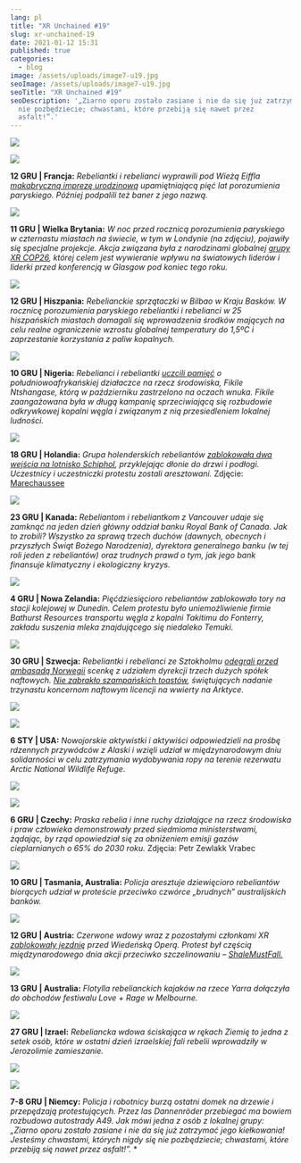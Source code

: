 ```yaml
---
lang: pl
title: "XR Unchained #19"
slug: xr-unchained-19
date: 2021-01-12 15:31
published: true
categories:
  - blog
image: /assets/uploads/image7-u19.jpg
seoImage: /assets/uploads/image7-u19.jpg
seoTitle: "XR Unchained #19"
seoDescription: '„Ziarno oporu zostało zasiane i nie da się już zatrzymać jego kiełkowania! Jesteśmy chwastami, których nigdy się
  nie pozbędziecie; chwastami, które przebiją się nawet przez 
  asfalt!”.'
---
```

![](/assets/uploads/image6-u19.jpg)

![](/assets/uploads/image7-u19.jpg)

**12 GRU | Francja:** *Rebeliantki i rebelianci wyprawili pod Wieżą Eiffla [makabryczną imprezę urodzinową](https://www.facebook.com/xrfrance/videos/3855384194486080/?t=504) upamiętniającą pięć lat porozumienia paryskiego. Później podpalili też baner z jego nazwą.*

![](/assets/uploads/image14-u19.jpg)

**11 GRU | Wielka Brytania:** *W noc przed rocznicą porozumienia paryskiego w czternastu miastach na świecie, w tym w Londynie (na zdjęciu), pojawiły się specjalne projekcje. Akcja związana była z narodzinami globalnej [grupy XR COP26](https://xrscotland.org/2020/10/xr-cop26-network-needs-you/), której celem jest wywieranie wpływu na światowych liderów i liderki przed konferencją w Glasgow pod koniec tego roku.*

![](/assets/uploads/image11-u19.jpg)

**12 GRU | Hiszpania:** *Rebelianckie sprzątaczki w Bilbao w Kraju Basków. W rocznicę porozumienia paryskiego rebeliantki i rebelianci w 25 hiszpańskich miastach domagali się wprowadzenia środków mających na celu realne ograniczenie wzrostu globalnej temperatury do 1,5ºC i zaprzestanie korzystania z paliw kopalnych.*

![](/assets/uploads/image13-u19.png)

**10 GRU | Nigeria:** *Rebelianci i rebeliantki [uczcili pamięć](https://www.facebook.com/xrgauteng/videos/763741331183342/?t=76) o południowoafrykańskiej działaczce na rzecz środowiska, Fikile Ntshangase, którą w październiku zastrzelono na oczach wnuka. Fikile zaangażowana była w długą kampanię sprzeciwiającą się rozbudowie odkrywkowej kopalni węgla i związanym z nią przesiedleniem lokalnej ludności.*

![](/assets/uploads/image17-u19.jpg)

**18 GRU | Holandia:** *Grupa holenderskich rebeliantów [zablokowała dwa wejścia na lotnisko Schiphol](https://nltimes.nl/2020/12/18/climate-protesters-schiphol-airport-glue-hands-ground-glass-doors), przyklejając dłonie do drzwi i podłogi. Uczestnicy i uczestniczki protestu zostali aresztowani.* Zdjęcie: [Marechaussee](https://twitter.com/Marechaussee/status/1339876063103643648)

![](/assets/uploads/image3-u19.jpg)

**23 GRU | Kanada:** *Rebeliantom i rebeliantkom z Vancouver udaje się zamknąć na jeden dzień główny oddział banku Royal Bank of Canada. Jak to zrobili? Wszystko za sprawą trzech duchów (dawnych, obecnych i przyszłych Świąt Bożego Narodzenia), dyrektora generalnego banku (w tej roli jeden z rebeliantów) oraz trudnych prawd o tym, jak jego bank finansuje klimatyczny i ekologiczny kryzys.*

![](/assets/uploads/image16-u19.jpg)

**4 GRU | Nowa Zelandia:** *Pięćdziesięcioro rebeliantów zablokowało tory na stacji kolejowej w Dunedin. Celem protestu było uniemożliwienie firmie Bathurst Resources transportu węgla z kopalni Takitimu do Fonterry, zakładu suszenia mleka znajdującego się niedaleko Temuki.*

![](/assets/uploads/image4-u19.jpg)

**30 GRU | Szwecja:** *Rebeliantki i rebelianci ze Sztokholmu [odegrali przed ambasadą Norwegii](https://www.facebook.com/extinctionrebellionsverige/videos/418095105910830/?t=10) scenkę z udziałem dyrekcji trzech dużych spółek naftowych. [Nie zabrakło szampańskich toastów](https://www.facebook.com/extinctionrebellionsverige/videos/418095105910830/?t=10), świętujących nadanie trzynastu koncernom naftowym licencji na wwierty na Arktyce.*

![](/assets/uploads/image18-u19.jpg)

![](/assets/uploads/image19-u19.jpg)

**6 STY | USA:** *Nowojorskie aktywistki i aktywiści odpowiedzieli na prośbę rdzennych przywódców z Alaski i wzięli udział w międzynarodowym dniu solidarności w celu zatrzymania wydobywania ropy na terenie rezerwatu Arctic National Wildlife Refuge.*

![](/assets/uploads/image9-u19.jpg)

![](/assets/uploads/image5-u19.jpg)

**6 GRU | Czechy:** *Praska rebelia i inne ruchy działające na rzecz środowiska i praw człowieka demonstrowały przed siedmioma ministerstwami, żądając, by rząd opowiedział się za obniżeniem emisji gazów cieplarnianych o 65% do 2030 roku.* Zdjęcia: Petr Zewlakk Vrabec

![](/assets/uploads/image12-u19.jpg)

**10 GRU | Tasmania, Australia:** *Policja aresztuje dziewięcioro rebeliantów biorących udział w proteście przeciwko czwórce „brudnych” australijskich banków.*

![](/assets/uploads/image8-u19.jpg)

**12 GRU | Austria:** *Czerwone wdowy wraz z pozostałymi członkami XR [zablokowały jezdnię](https://www.facebook.com/ExtinctionRebellionAustria/videos/213413233638027/?t=1) przed Wiedeńską Operą. Protest był częścią międzynarodowego dnia akcji przeciwko szczelinowaniu – [ShaleMustFall.](https://shalemustfall.org/)*

![](/assets/uploads/image15-u19.jpg)

**13 GRU | Australia:** *Flotylla rebelianckich kajaków na rzece Yarra dołączyła do obchodów festiwalu Love + Rage w Melbourne.*

![](/assets/uploads/image10-u19.jpg)

**27 GRU | Izrael:** *Rebeliancka wdowa ściskająca w rękach Ziemię to jedna z setek osób, które w ostatni dzień izraelskiej fali rebelii wprowadziły w Jerozolimie zamieszanie.*

![](/assets/uploads/image2-u19.jpg)

![](/assets/uploads/image1-u19.jpg)

**7-8 GRU | Niemcy:** *Policja i robotnicy burzą ostatni domek na drzewie i przepędzają protestujących. Przez las Dannenröder przebiegać ma bowiem rozbudowa autostrady A49. Jak mówi jedna z osób z lokalnej grupy: *„Ziarno oporu zostało zasiane i nie da się już zatrzymać jego kiełkowania! Jesteśmy chwastami, których nigdy się nie pozbędziecie; chwastami, które przebiją się nawet przez asfalt!”.** *
